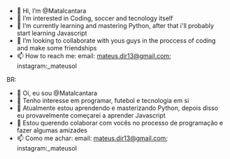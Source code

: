 - 👋 Hi, I’m @Matalcantara
- 👀 I’m interested in Coding, soccer and tecnology itself
- 🌱 I’m currently learning and mastering Python, after that i'll probably start learning Javascript
- 💞️ I’m looking to collaborate with yous guys in the proccess of coding and make some friendships
- 📫 How to reach me: email: mateus.dir13@gmail.com; instagram:_mateusol

BR: 

- 👋 Oi, eu sou @Matalcantara
- 👀 Tenho interesse em programar, futebol e tecnologia em si
- 🌱 Atualmente estou aprendendo e masterizando Python, depois disso eu provavelmente começarei a aprender Javascript
- 💞️ Estou querendo colaborar com vocês no processo de programação e fazer algumas amizades
- 📫 Como me achar: email: mateus.dir13@gmail.com; instagram:_mateusol
<!---

Matalcantara/Matalcantara is a ✨ special ✨ repository because its `README.md` (this file) appears on your GitHub profile.
You can click the Preview link to take a look at your changes.
--->
